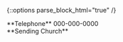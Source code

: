 {::options parse_block_html="true" /}

<div class="meta-contact-block">
**Telephone**
000-000-0000
</div>

<div class="meta-contact-block">
**Sending Church**

</div>
